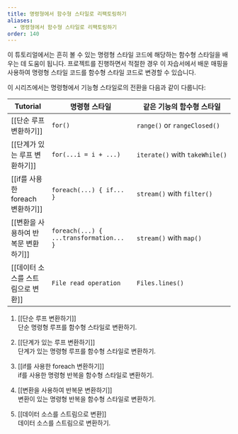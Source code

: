 ```yaml
---
title: 명령형에서 함수형 스타일로 리팩토링하기
aliases:
  - 명령형에서 함수형 스타일로 리팩토링하기
order: 140
---
```


이 튜토리얼에서는 흔히 볼 수 있는 명령형 스타일 코드에 해당하는 함수형 스타일을 배우는 데 도움이 됩니다. 프로젝트를 진행하면서 적절한 경우 이 자습서에서 배운 매핑을 사용하여 명령형 스타일 코드를 함수형 스타일 코드로 변경할 수 있습니다.

이 시리즈에서는 명령형에서 기능형 스타일로의 전환을 다음과 같이 다룹니다:

| Tutorial                 | 명령형 스타일                                 | 같은 기능의 함수형 스타일                 |
| ------------------------ | --------------------------------------- | ------------------------------ |
| [[단순 루프 변환하기]]           | `for()`                                 | `range()` or `rangeClosed()`   |
| [[단계가 있는 루프 변환하기]]       | `for(...i = i + ...)`                   | `iterate()` with `takeWhile()` |
| [[if를 사용한 foreach 변환하기]] | `foreach(...) { if... }`                | `stream()` with `filter()`     |
| [[변환을 사용하여 반복문 변환하기]]    | `foreach(...) { ...transformation... }` | `stream()` with `map()`        |
| [[데이터 소스를 스트림으로 변환]]     | `File read operation`                   | `Files.lines()`                |

  

1. [[단순 루프 변환하기]]  
	단순 명령형 루프를 함수형 스타일로 변환하기.
	
2. [[단계가 있는 루프 변환하기]]  
	단계가 있는 명령형 루프를 함수형 스타일로 변환하기.
	
3. [[if를 사용한 foreach 변환하기]]  
	if를 사용한 명령형 반복을 함수형 스타일로 변환하기.
	
4. [[변환을 사용하여 반복문 변환하기]]  
	변환이 있는 명령형 반복을 함수형 스타일로 변환하기.
	
5. [[데이터 소스를 스트림으로 변환]]  
	데이터 소스를 스트림으로 변환하기.
	